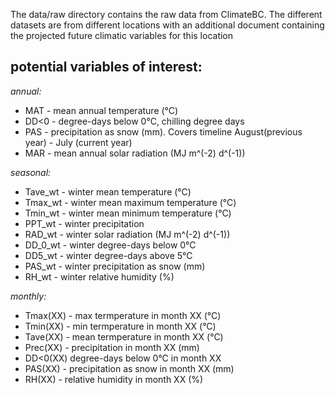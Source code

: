 The data/raw directory contains the raw data from ClimateBC.
The different datasets are from different locations with an additional document containing the projected future climatic variables for this location

## potential variables of interest:

*annual:*
- MAT - mean annual temperature (°C)
- DD<0 - degree-days below 0°C, chilling degree days
- PAS - precipitation as snow (mm). Covers timeline August(previous year) - July (current year)
- MAR - mean annual solar radiation (MJ m^(-2) d^(-1))

*seasonal:*
- Tave_wt - winter mean temperature (°C)
- Tmax_wt - winter mean maximum temperature (°C)
- Tmin_wt - winter mean minimum temperature (°C)
- PPT_wt - winter precipitation
- RAD_wt - winter solar radiation (MJ m^(-2) d^(-1))
- DD_0_wt - winter degree-days below 0°C
- DD5_wt - winter degree-days above 5°C
- PAS_wt - winter precipitation as snow (mm)
- RH_wt - winter relative humidity (%)

*monthly:*
- Tmax(XX) - max termperature in month XX (°C)
- Tmin(XX) - min termperature in month XX (°C)
- Tave(XX) - mean termperature in month XX (°C)
- Prec(XX) - precipitation in month XX (mm)
- DD<0(XX) degree-days below 0°C in month XX
- PAS(XX) - precipitation as snow in month XX (mm)
- RH(XX) - relative humidity in month XX (%)
